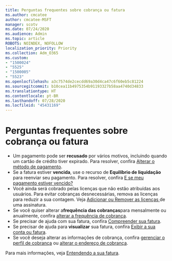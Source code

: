 ```yaml
---
title: Perguntas frequentes sobre cobrança ou fatura
ms.author: cmcatee
author: cmcatee-MSFT
manager: scotv
ms.date: 07/24/2020
ms.audience: Admin
ms.topic: article
ROBOTS: NOINDEX, NOFOLLOW
localization_priority: Priority
ms.collection: Adm_O365
ms.custom:
- "1500024"
- "5525"
- "1500005"
- "5523"
ms.openlocfilehash: a3c7574de2cecdd69a30d4ca47c6f60eb5c81224
ms.sourcegitcommit: b10cea11b4975354b91193327b58aa4740d34833
ms.translationtype: HT
ms.contentlocale: pt-BR
ms.lasthandoff: 07/28/2020
ms.locfileid: "45431169"
---
```

# <a name="billing-or-invoice-faq"></a>Perguntas frequentes sobre cobrança ou fatura

- Um pagamento pode ser **recusado** por vários motivos, incluindo quando um cartão de crédito tiver expirado. Para resolver, confira [Alterar o método de pagamento](https://docs.microsoft.com/microsoft-365/commerce/billing-and-payments/change-payment-method).
- Se a fatura estiver **vencida**, use o recurso de **Equilíbrio de liquidação** para reenviar seu pagamento. Para resolver, confira [E se meu pagamento estiver vencido?](https://docs.microsoft.com/microsoft-365/commerce/billing-and-payments/pay-for-your-subscription#what-if-my-credit-card-was-declined-and-my-payment-is-past-due)
- Você ainda será cobrado pelas licenças que não estão atribuídas aos usuários. Para evitar cobranças desnecessárias, remova as licenças para reduzir a sua contagem. Veja [Adicionar ou Remover as licenças ](https://docs.microsoft.com/alchemyinsights/how-to-add-or-reduce-licenses) de uma assinatura.
- Se você quiser alterar a**frequência das cobranças**para mensalmente ou anualmente, confira [alterar a frequência de cobrança](https://docs.microsoft.com/microsoft-365/commerce/billing-and-payments/change-payment-frequency).
- Se precisar de ajuda com sua fatura, confira [Compreender sua fatura](https://docs.microsoft.com/microsoft-365/commerce/billing-and-payments/understand-your-invoice2).
- Se precisar de ajuda para **visualizar** sua fatura, confira [Exibir a sua conta ou fatura](https://docs.microsoft.com/microsoft-365/commerce/billing-and-payments/view-your-bill-or-invoice).
- Se você deseja alterar as informações de cobrança, confira [gerenciar o perfil de cobrança](https://docs.microsoft.com/microsoft-365/commerce/billing-and-payments/manage-billing-profiles) ou [alterar o endereço de cobrança](https://docs.microsoft.com/microsoft-365/commerce/billing-and-payments/change-your-billing-addresses).

Para mais informações, veja [Entendendo a sua fatura](https://docs.microsoft.com/microsoft-365/commerce/billing-and-payments/understand-your-invoice2).
